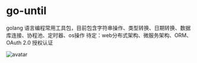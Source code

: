 # go-until
 golang 语言编程常用工具包，目前包含字符串操作、类型转换、日期转换、数据库连接、协程池、定时器、os操作
 待定：web分布式架构、微服务架构、ORM、OAuth 2.0 授权认证
 
![avatar](https://images2018.cnblogs.com/blog/688323/201712/688323-20171226000551728-185946406.png)
